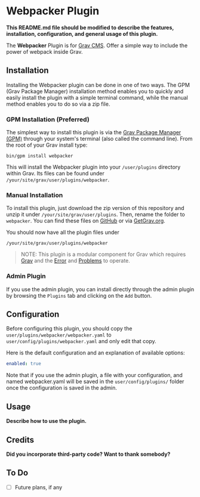 # Webpacker Plugin

**This README.md file should be modified to describe the features, installation, configuration, and general usage of this plugin.**

The **Webpacker** Plugin is for [Grav CMS](http://github.com/getgrav/grav). Offer a simple way to include the power of webpack inside Grav.

## Installation

Installing the Webpacker plugin can be done in one of two ways. The GPM (Grav Package Manager) installation method enables you to quickly and easily install the plugin with a simple terminal command, while the manual method enables you to do so via a zip file.

### GPM Installation (Preferred)

The simplest way to install this plugin is via the [Grav Package Manager (GPM)](http://learn.getgrav.org/advanced/grav-gpm) through your system's terminal (also called the command line).  From the root of your Grav install type:

    bin/gpm install webpacker

This will install the Webpacker plugin into your `/user/plugins` directory within Grav. Its files can be found under `/your/site/grav/user/plugins/webpacker`.

### Manual Installation

To install this plugin, just download the zip version of this repository and unzip it under `/your/site/grav/user/plugins`. Then, rename the folder to `webpacker`. You can find these files on [GitHub](https://github.com/jimblue/grav-plugin-webpacker) or via [GetGrav.org](http://getgrav.org/downloads/plugins#extras).

You should now have all the plugin files under

    /your/site/grav/user/plugins/webpacker

> NOTE: This plugin is a modular component for Grav which requires [Grav](http://github.com/getgrav/grav) and the [Error](https://github.com/getgrav/grav-plugin-error) and [Problems](https://github.com/getgrav/grav-plugin-problems) to operate.

### Admin Plugin

If you use the admin plugin, you can install directly through the admin plugin by browsing the `Plugins` tab and clicking on the `Add` button.

## Configuration

Before configuring this plugin, you should copy the `user/plugins/webpacker/webpacker.yaml` to `user/config/plugins/webpacker.yaml` and only edit that copy.

Here is the default configuration and an explanation of available options:

```yaml
enabled: true
```

Note that if you use the admin plugin, a file with your configuration, and named webpacker.yaml will be saved in the `user/config/plugins/` folder once the configuration is saved in the admin.

## Usage

**Describe how to use the plugin.**

## Credits

**Did you incorporate third-party code? Want to thank somebody?**

## To Do

- [ ] Future plans, if any

